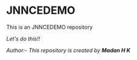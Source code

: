 # JNNCEDEMO
This is an JNNCEDEMO repository
<br>
<p><i>Let's do this!!<i></p>
Author:- This repository is created by <I><b>Madan H K<b><I>
